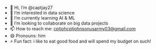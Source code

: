 - 👋 Hi, I’m @captjay27
- 👀 I’m interested in data science
- 🌱 I’m currently learning AI & ML
- 💞️ I’m looking to collaborate on big data projects
- 📫 How to reach me: cptjohcptjohnsonusarmy03@gmail.com
- 😄 Pronouns: him
- ⚡ Fun fact: i like to eat good food and will spend my budget on such!

<!---
captjay27/captjay27 is a ✨ special ✨ repository because its `README.md` (this file) appears on your GitHub profile.
You can click the Preview link to take a look at your changes.
--->
